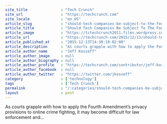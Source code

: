 ```yaml
---
site_title               : "Tech Crunch"
site_url                 : "https://techcrunch.com"
site_locale              : "en_US"
article_slug             : "should-tech-companies-be-subject-to-the-fourth-amendment"
article_title            : "Should Tech Companies Be Subject To The Fourth Amendment?"
article_image            : "https://tctechcrunch2011.files.wordpress.com/2015/12/162538233_d4feb48517_b.jpg?w=764&h=400&crop=1"
article_url              : "https://techcrunch.com/2015/12/13/should-tech-companies-be-subject-to-the-fourth-amendment/"
article_published_at     : "2015-12-13T14:30:19-02:00"
article_description      : "As courts grapple with how to apply the Fourth Amendment’s privacy provisions to online crime fighting, it may become difficult for law enforcement and..."
article_author_name      : "Jeff Kosseff"
article_author_image     : null
article_author_biography : null
article_author_profile   : "https://techcrunch.com/contributor/jeff-kosseff/"
article_author_facebook  : null
article_author_twitter   : "https://twitter.com/jkosseff"
category                 : ['technology']
tags                     : ['Tech Crunch']
permalink                : "/:categories/should-tech-companies-be-subject-to-the-fourth-amendment/"
layout                   : post
---
```


As courts grapple with how to apply the Fourth Amendment’s privacy provisions to online crime fighting, it may become difficult for law enforcement and...
